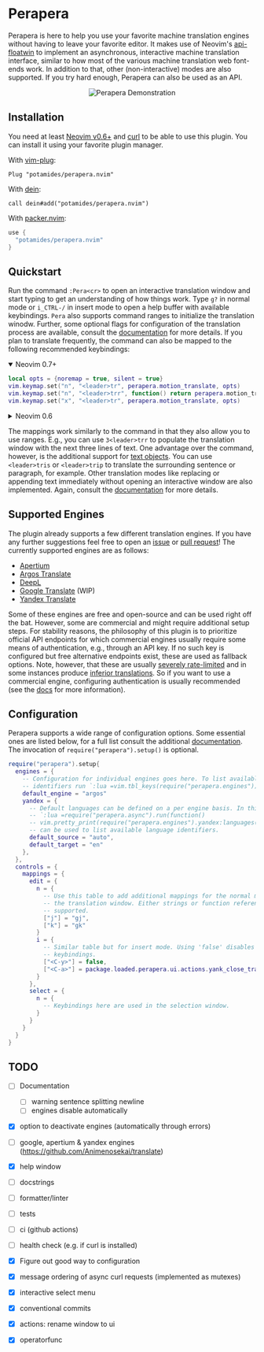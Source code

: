 # Perapera
Perapera is here to help you use your favorite machine translation engines
without having to leave your favorite editor. It makes use of Neovim's
[api-floatwin](https://neovim.io/doc/user/api.html#api-floatwin) to implement
an asynchronous, interactive machine translation interface, similar to how most
of the various machine translation web font-ends work. In addition to that,
other (non-interactive) modes are also supported. If you try hard enough,
Perapera can also be used as an API.

<!-- panvimdoc-ignore-start -->
<p align="center">
  <img src="https://media.giphy.com/media/9AIdwhAnzTb7AqHYeC/giphy.gif" alt="Perapera Demonstration"/>
</p>

## Installation
You need at least [Neovim v0.6+](https://neovim.io/) and
[curl](https://curl.se/) to be able to use this plugin. You can install it
using your favorite plugin manager.

With [vim-plug](https://github.com/junegunn/vim-plug):
```viml
Plug "potamides/perapera.nvim"
```

With [dein](https://github.com/Shougo/dein.vim):
```viml
call dein#add("potamides/perapera.nvim")
```

With [packer.nvim](https://github.com/wbthomason/packer.nvim):
```lua
use {
  "potamides/perapera.nvim"
}
```
<!-- panvimdoc-ignore-end -->

## Quickstart
Run the command `:Pera<cr>` to open an interactive translation window and start
typing to get an understanding of how things work. Type `g?` in normal mode or
`i_CTRL-/` in insert mode to open a help buffer with available keybindings.
`Pera` also supports command ranges to initialize the translation winodw.
Further, some optional flags for configuration of the translation process are
available<!-- panvimdoc-ignore-start -->, consult the
[documentation](doc/README.md) for more details<!-- panvimdoc-ignore-end -->.
If you plan to translate frequently, the command can also be mapped to the
following recommended keybindings:

<!-- panvimdoc-ignore-start -->
<details open>
<!-- panvimdoc-ignore-end -->
<summary>Neovim 0.7+</summary>

```lua
local opts = {noremap = true, silent = true}
vim.keymap.set("n", "<leader>tr", perapera.motion_translate, opts)
vim.keymap.set("n", "<leader>trr", function() return perapera.motion_translate() .. "_" end, opts)
vim.keymap.set("x", "<leader>tr", perapera.motion_translate, opts)
```

</details>
<details><summary>Neovim 0.6</summary>

```lua
local opts = {noremap = true, silent = true}
vim.api.nvim_set_keymap("n", "<leader>tr", [[luaeval("require('perapera').motion_translate()")]], opts)
vim.api.nvim_set_keymap("n", "<leader>trr", [[luaeval("require('perapera').motion_translate() .. '_'")]], opts)
vim.api.nvim_set_keymap("x", "<leader>tr", [[luaeval("require('perapera').motion_translate()")]], opts)
```

</details>

The mappings work similarly to the command in that they also allow you to use
ranges. E.g., you can use `3<leader>trr` to populate the translation window
with the next three lines of text. One advantage over the command, however, is
the additional support for [text
objects](https://neovim.io/doc/user/motion.html#text-objects). You can use
`<leader>tris` or `<leader>trip` to translate the surrounding sentence or
paragraph, for example. Other translation modes like replacing or appending
text immediately without opening an interactive window are also
implemented.<!-- panvimdoc-ignore-start --> Again, consult the
[documentation](doc/README.md) for more details.<!-- panvimdoc-ignore-end -->

## Supported Engines
The plugin already supports a few different translation engines. If
you have any further suggestions feel free to open an
[issue](https://github.com/potamides/perapera.nvim/issues) or [pull
request](https://github.com/potamides/perapera.nvim/pulls)! The currently
supported engines are as follows:

* [Apertium](https://apertium.org)
* [Argos Translate](https://translate.argosopentech.com)
* [DeepL](https://www.deepl.com/translator)
* [Google Translate](https://translate.google.com) (WIP)
* [Yandex Translate](https://translate.yandex.com)

Some of these engines are free and open-source and can be used right off the
bat. However, some are commercial and might require additional setup steps. For
stability reasons, the philosophy of this plugin is to prioritize official API
endpoints for which commercial engines usually require some means of
authentication, e.g., through an API key. If no such key is configured but free
alternative endpoints exist, these are used as fallback options. Note, however,
that these are usually [severely
rate-limited](https://github.com/soimort/translate-shell/issues/370) and in
some instances produce [inferior
translations](https://github.com/Animenosekai/translate/issues/22). So if you
want to use a commercial engine, configuring authentication is usually
recommended<!-- panvimdoc-ignore-start --> (see the [docs](doc/README.md) for
more information)<!-- panvimdoc-ignore-end -->.

## Configuration
Perapera supports a wide range of configuration options. Some essential ones
are listed below<!-- panvimdoc-ignore-start -->, for a full list consult the
additional [documentation](doc/README.md)<!-- panvimdoc-ignore-end -->. The
invocation of `require("perapera").setup()` is optional.

```lua
require("perapera").setup{
  engines = {
    -- Configuration for individual engines goes here. To list available engine
    -- identifiers run `:lua =vim.tbl_keys(require("perapera.engines"))`)
    default_engine = "argos"
    yandex = {
      -- Default languages can be defined on a per engine basis. In this case
      -- `:lua =require("perapera.async").run(function()
      -- vim.pretty_print(require("perapera.engines").yandex:languages()) end)`
      -- can be used to list available language identifiers.
      default_source = "auto",
      default_target = "en"
    },
  },
  controls = {
    mappings = {
      edit = {
        n = {
          -- Use this table to add additional mappings for the normal mode in
          -- the translation window. Either strings or function references are
          -- supported.
          ["j"] = "gj",
          ["k"] = "gk"
        }
        i = {
          -- Similar table but for insert mode. Using 'false' disables existing
          -- keybindings.
          ["<C-y>"] = false,
          ["<C-a>"] = package.loaded.perapera.ui.actions.yank_close_translation
        }
      },
      select = {
        n = {
          -- Keybindings here are used in the selection window.
        }
      }
    }
  }
}
```

## TODO
- [ ] Documentation
  - [ ] warning sentence splitting newline
  - [ ] engines disable automatically
- [x] option to deactivate engines (automatically through errors)
- [ ] google, apertium & yandex engines (https://github.com/Animenosekai/translate)
- [x] help window

- [ ] docstrings
- [ ] formatter/linter
- [ ] tests
- [ ] ci (github actions)
- [ ] health check (e.g. if curl is installed)
- [x] Figure out good way to configuration
- [x] message ordering of async curl requests (implemented as mutexes)
- [x] interactive select menu
- [x] conventional commits
- [x] actions: rename window to ui
- [x] operatorfunc
